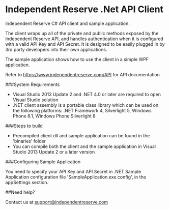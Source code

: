 Independent Reserve .Net API Client
===============

Independent Reserve C# API client and sample application.

The client wraps up all of the private and public methods exposed by the Independent Reserve API, and handles authentication when it is configured with a valid API Key and API Secret.
It is designed to be easily plugged in by 3rd party developers into their own applications.

The sample application shows how to use the client in a simple WPF application.

Refer to https://www.independentreserve.com/API  for API documentation

###System Requirements

* Visual Studio 2013 Update 2 and .NET 4.0 or later are required to open Visual Studio solution
* .NET client assembly is a portable class library which can be used on the following platforms: .NET Framework 4, Silverlight 5, Windows Phone 8.1, Windows Phone Silverlight 8

###Steps to build

* Precompiled client dll and sample application can be found in the 'binaries' folder
* You can compile both the client and the sample application in Visual Studio 2013 Update 2 or a later version

###Configuring Sample Application

You need to specify your API Key and API Secret in .NET Sample Application configuration file 'SampleApplication.exe.config', in the appSettings section.

##Need help?

Contact us at support@independentreserve.com

